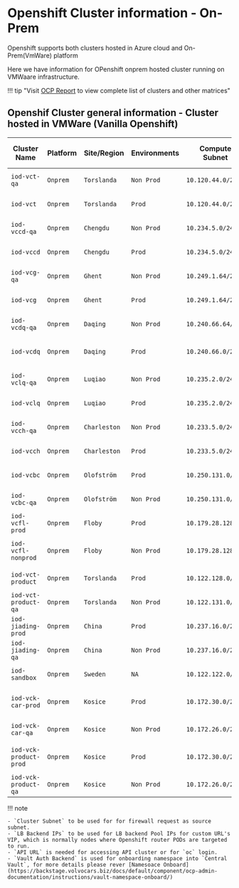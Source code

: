 # Openshift Cluster information - On-Prem

Openshift supports both clusters hosted in Azure cloud and On-Prem(VmWare) platform

Here we have information for OPenshift onprem hosted cluster running on VMWaare infrastructure.

!!! tip "Visit [OCP Report](https://ocpreport-ocpreport-prod.apps.ocp-shared-v1-nonprod.volvocars.biz/ocpreport/ocr/index.html) to view complete list of clusters and other matrices"

## Openshif Cluster general information - Cluster hosted in VMWare (Vanilla Openshift)

| Cluster Name              | Platform | Site/Region  | Environments | Compute Subnet     | LB Backend IPs                                                                                                                | Console URL                                                                                   | API URL                                                  | Vault Auth Backend        |
|----------------------------|-----------|---------------|---------------|-------------------|------------------------------------------------------------------------------------------------------------------------------|----------------------------------------------------------------------------------------------|----------------------------------------------------------|---------------------------|
| `iod-vct-qa`               | `Onprem`  | `Torslanda`   | `Non Prod`    | `10.120.44.0/23`  | `10.120.44.118, 10.120.44.119, 10.120.44.117`                                           | [`Console`](https://console-openshift-console.apps.iod-vct-qa.volvocars.net/)                 | `https://api.iod-vct-qa.volvocars.net:6443`              | `iod-vct-qa-eu`           |
| `iod-vct`                  | `Onprem`  | `Torslanda`   | `Prod`        | `10.120.44.0/23`  | `10.120.44.116, 10.120.44.30, 10.120.44.115`                                            | [`Console`](https://console-openshift-console.apps.iod-vct.volvocars.net/)                    | `https://api.iod-vct.volvocars.net:6443`                 | `iod-vct-prod-eu`         |
| `iod-vccd-qa`              | `Onprem`  | `Chengdu`     | `Non Prod`    | `10.234.5.0/24`   | `10.234.5.69, 10.234.5.123, 10.234.5.124`                                               | [`Console`](https://console-openshift-console.apps.iod-vccd-qa.volvocars.net/)                | `https://api.iod-vccd-qa.volvocars.net:6443`             | `iod-vccd-qa-ch`          |
| `iod-vccd`                 | `Onprem`  | `Chengdu`     | `Prod`        | `10.234.5.0/24`   | `10.234.5.120, 10.234.5.121, 10.234.5.122`                                              | [`Console`](https://console-openshift-console.apps.iod-vccd.volvocars.net/)                   | `https://api.iod-vccd.volvocars.net:6443`                | `iod-vccd-prod-ch`        |
| `iod-vcg-qa`               | `Onprem`  | `Ghent`       | `Non Prod`    | `10.249.1.64/26`  | `10.249.1.71, 10.249.1.122, 10.249.1.73`                                                | [`Console`](https://console-openshift-console.apps.iod-vcg-qa.volvocars.net/)                 | `https://api.iod-vcg-qa.volvocars.net:6443`              | `iod-vcg-qa-eu`           |
| `iod-vcg`                  | `Onprem`  | `Ghent`       | `Prod`        | `10.249.1.64/26`  | `10.249.1.123, 10.249.1.81, 10.249.1.124`                                               | [`Console`](https://console-openshift-console.apps.iod-vcg.volvocars.net/)                    | `https://api.iod-vcg.volvocars.net:6443`                 | `iod-vcg-prod-eu`         |
| `iod-vcdq-qa`              | `Onprem`  | `Daqing`      | `Non Prod`    | `10.240.66.64/26` | `10.240.66.122, 10.240.66.70, 10.240.66.69`                                             | [`Console`](https://console-openshift-console.apps.iod-vcdq-qa.volvocars.net)                 | `https://api.iod-vcdq-qa.volvocars.net:6443`             | `iod-vcdq-qa-ch`          |
| `iod-vcdq`                 | `Onprem`  | `Daqing`      | `Prod`        | `10.240.66.0/26`  | `10.240.66.18, 10.240.66.45, 10.240.66.21, 10.240.66.34`                                | [`Console`](https://console-openshift-console.apps.iod-vcdq.volvocars.net)                    | `https://api.iod-vcdq.volvocars.net:6443`                | `iod-vcdq-prod-ch`        |
| `iod-vclq-qa`              | `Onprem`  | `Luqiao`      | `Non Prod`    | `10.235.2.0/24`   | `10.235.2.206, 10.235.2.204, 10.235.2.205`                                              | [`Console`](https://console-openshift-console.apps.iod-vclq-qa.volvocars.net/)                | `https://api.iod-vclq-qa.volvocars.net:6443`             | `iod-vclq-qa-ch`          |
| `iod-vclq`                 | `Onprem`  | `Luqiao`      | `Prod`        | `10.235.2.0/24`   | `10.235.2.237, 10.235.2.238, 10.235.2.239`                                              | [`Console`](https://console-openshift-console.apps.iod-vclq.volvocars.net/)                   | `https://api.iod-vclq.volvocars.net:6443`                | `iod-vclq-prod-ch`        |
| `iod-vcch-qa`              | `Onprem`  | `Charleston`  | `Non Prod`    | `10.233.5.0/24`   | `10.233.5.249, 10.233.5.250, 10.233.5.248`                                              | [`Console`](https://console-openshift-console.apps.iod-vcch-qa.volvocars.net/)                | `https://api.iod-vcch-qa.volvocars.net:6443`             | `iod-vcch-qa-us`          |
| `iod-vcch`                 | `Onprem`  | `Charleston`  | `Prod`        | `10.233.5.0/24`   | `10.233.5.246, 10.233.5.247, 10.233.5.245`                                              | [`Console`](https://console-openshift-console.apps.iod-vcch.volvocars.net/)                   | `https://api.iod-vcch.volvocars.net:6443`                | `iod-vcch-prod-eu`        |
| `iod-vcbc`                 | `Onprem`  | `Olofström`   | `Prod`        | `10.250.131.0/24` | `10.250.131.234, 10.250.131.238, 10.250.131.235`                                        | [`Console`](https://console-openshift-console.apps.iod-vcbc.volvocars.net/)                   | `https://api.iod-vcbc.volvocars.net:6443`                | `iod-vcbc-prod-eu`        |
| `iod-vcbc-qa`              | `Onprem`  | `Olofström`   | `Non Prod`    | `10.250.131.0/24` | `10.250.131.16, 10.250.131.194, 10.250.131.201`                                         | [`Console`](https://console-openshift-console.apps.iod-vcbc-qa.volvocars.net/)                | `https://api.iod-vcbc-qa.volvocars.net:6443`             | `iod-vcbc-qa-eu`          |
| `iod-vcfl-prod`            | `Onprem`  | `Floby`       | `Prod`        | `10.179.28.128/25`| `10.179.28.215, 10.179.28.214, 10.179.28.213`                                           | [`Console`](https://console-openshift-console.apps.iod-vcfl-prod.volvocars.net)               | `https://api.iod-vcfl-prod.volvocars.net:6443`           | `iod-vcfl-prod-eu`        |
| `iod-vcfl-nonprod`         | `Onprem`  | `Floby`       | `Non Prod`    | `10.179.28.128/25`| `10.179.28.209, 10.179.28.210, 10.179.28.211`                                           | [`Console`](https://console-openshift-console.apps.iod-vcfl-nonprod.volvocars.net/)           | `https://api.iod-vcfl-nonprod.volvocars.net:6443`        | `iod-vcfl-nonprod-eu`     |
| `iod-vct-product`          | `Onprem`  | `Torslanda`   | `Prod`        | `10.122.128.0/23` | `10.122.128.43, 10.122.128.42, 10.122.128.41`                                           | [`Console`](https://console-openshift-console.apps.iod-vct-product.volvocars.net/)            | `https://api.iod-vct-product.volvocars.net:6443`         | `iod-vctp-prod-eu`        |
| `iod-vct-product-qa`       | `Onprem`  | `Torslanda`   | `Non Prod`    | `10.122.131.0/25` | `10.122.131.15, 10.122.131.13, 10.122.131.14`                                           | [`Console`](https://console-openshift-console.apps.iod-vct-product-qa.volvocars.net/)         | `https://api.iod-vct-product-qa.volvocars.net:6443`      | `iod-vctp-qa-eu`          |
| `iod-jiading-prod`         | `Onprem`  | `China`       | `Prod`        | `10.237.16.0/24`  | `10.237.16.45, 10.237.16.44, 10.237.16.48`                                              | [`Console`](https://console-openshift-console.apps.iod-jiading-prod.volvocars.net)            | `https://api.iod-jiading-prod.volvocars.net:6443`        | `iod-jiading-prod-ch`     |
| `iod-jiading-qa`           | `Onprem`  | `China`       | `Non Prod`    | `10.237.16.0/24`  | `10.237.16.27, 10.237.16.10, 10.237.16.28`                                              | [`Console`](https://console-openshift-console.apps.iod-jiading-qa.volvocars.net)              | `https://api.iod-jiading-qa.volvocars.net:6443`          | `iod-jiading-qa-ch`       |
| `iod-sandbox`              | `Onprem`  | `Sweden`      | `NA`          | `10.122.122.0/23` | `10.122.122.14, 10.122.122.244, 10.122.122.254`                                         | [`Console`](https://console-openshift-console.apps.iod-sandbox.volvocars.net)                 | `https://api.iod-sandbox.volvocars.net:6443`             | `NA`                      |
| `iod-vck-car-prod`         | `Onprem`  | `Kosice`      | `Prod`        | `10.172.30.0/24`  | `10.172.30.14, 10.172.30.8, 10.172.30.6, 10.172.30.10`                                  | [`Console`](https://console-openshift-console.apps.iod-vck-car-prod.volvocars.net/)           | `https://api.iod-vck-car-prod.volvocars.net:6443`        | `iod-vck-car-prod-eu`     |
| `iod-vck-car-qa`           | `Onprem`  | `Kosice`      | `Non Prod`    | `10.172.26.0/24`  | `10.172.26.17, 10.172.26.18, 10.172.26.19`                                              | [`Console`](https://console-openshift-console.apps.iod-vck-car-qa.volvocars.net/)             | `https://api.iod-vck-car-qa.volvocars.net:6443`          | `iod-vck-car-qa-eu`       |
| `iod-vck-product-prod`     | `Onprem`  | `Kosice`      | `Prod`        | `10.172.30.0/24`  | `10.172.30.25, 10.172.30.24, 10.172.30.21, 10.172.30.23`                                | [`Console`](https://console-openshift-console.apps.iod-vck-product-prod.volvocars.net/)       | `https://api.iod-vck-product-prod.volvocars.net:6443`    | `iod-vck-product-prod-eu` |
| `iod-vck-product-qa`       | `Onprem`  | `Kosice`      | `Non Prod`    | `10.172.26.0/24`  | `10.172.26.21, 10.172.26.22, 10.172.26.29`                                              | [`Console`](https://console-openshift-console.apps.iod-vck-product-qa.volvocars.net/)         | `https://api.iod-vck-product-qa.volvocars.net:6443`      | `iod-vck-product-qa-eu`   |


!!! note

    - `Cluster Subnet` to be used for for firewall request as source subnet.
    - `LB Backend IPs` to be used for LB backend Pool IPs for custom URL's VIP, which is normally nodes where Openshift router PODs are targeted to run.
    - `API URL` is needed for accessing API cluster or for `oc` login.
    - `Vault Auth Backend` is used for onboarding namespace into `Central Vault`, for more details please rever [Namesoace Onboard](https://backstage.volvocars.biz/docs/default/component/ocp-admin-documentation/instructions/vault-namespace-onboard/)
